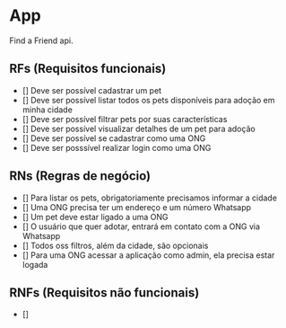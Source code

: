 # App

Find a Friend api.

## RFs (Requisitos funcionais)

- [] Deve ser possível cadastrar um pet
- [] Deve ser possível listar todos os pets disponíveis para adoção em minha cidade
- [] Deve ser possível filtrar pets por suas características
- [] Deve ser possível visualizar detalhes de um pet para adoção
- [] Deve ser possível se cadastrar como uma ONG
- [] Deve ser posssível realizar login como uma ONG

## RNs (Regras de negócio)

- [] Para listar os pets, obrigatoriamente precisamos informar a cidade
- [] Uma ONG precisa ter um endereço e um número Whatsapp
- [] Um pet deve estar ligado a uma ONG
- [] O usuário que quer adotar, entrará em contato com a ONG via Whatsapp
- [] Todos oss filtros, além da cidade, são opcionais
- [] Para uma ONG acessar a aplicação como admin, ela precisa estar logada

## RNFs (Requisitos não funcionais)

- []